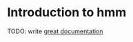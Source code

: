 # Introduction to hmm

TODO: write [great documentation](http://jacobian.org/writing/what-to-write/)
